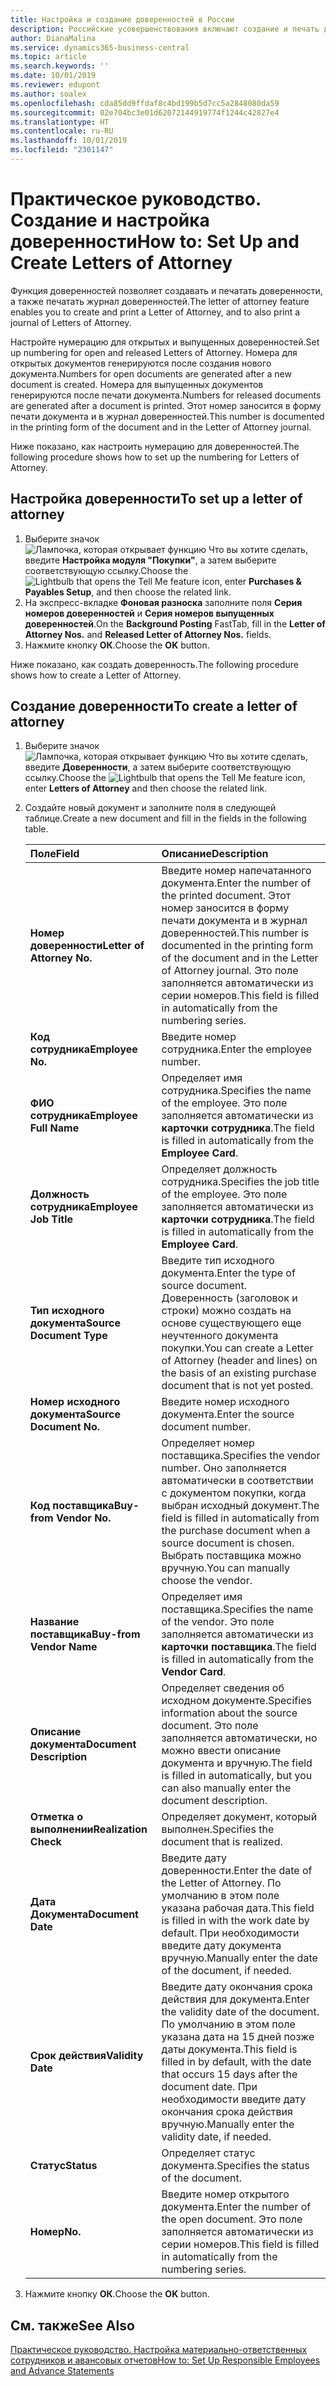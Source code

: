 ```yaml
---
title: Настройка и создание доверенностей в России
description: Российские усовершенствования включают создание и печать доверенностей.
author: DianaMalina
ms.service: dynamics365-business-central
ms.topic: article
ms.search.keywords: ''
ms.date: 10/01/2019
ms.reviewer: edupont
ms.author: soalex
ms.openlocfilehash: cda85dd9ffdaf8c4bd199b5d7cc5a2848080da59
ms.sourcegitcommit: 02e704bc3e01d62072144919774f1244c42827e4
ms.translationtype: HT
ms.contentlocale: ru-RU
ms.lasthandoff: 10/01/2019
ms.locfileid: "2301147"
---
```

# <a name="how-to-set-up-and-create-letters-of-attorney"></a><span data-ttu-id="d144b-103">Практическое руководство. Создание и настройка доверенности</span><span class="sxs-lookup"><span data-stu-id="d144b-103">How to: Set Up and Create Letters of Attorney</span></span>

<span data-ttu-id="d144b-104">Функция доверенностей позволяет создавать и печатать доверенности, а также печатать журнал доверенностей.</span><span class="sxs-lookup"><span data-stu-id="d144b-104">The letter of attorney feature enables you to create and print a Letter of Attorney, and to also print a journal of Letters of Attorney.</span></span>  

<span data-ttu-id="d144b-105">Настройте нумерацию для открытых и выпущенных доверенностей.</span><span class="sxs-lookup"><span data-stu-id="d144b-105">Set up numbering for open and released Letters of Attorney.</span></span> <span data-ttu-id="d144b-106">Номера для открытых документов генерируются после создания нового документа.</span><span class="sxs-lookup"><span data-stu-id="d144b-106">Numbers for open documents are generated after a new document is created.</span></span> <span data-ttu-id="d144b-107">Номера для выпущенных документов генерируются после печати документа.</span><span class="sxs-lookup"><span data-stu-id="d144b-107">Numbers for released documents are generated after a document is printed.</span></span> <span data-ttu-id="d144b-108">Этот номер заносится в форму печати документа и в журнал доверенностей.</span><span class="sxs-lookup"><span data-stu-id="d144b-108">This number is documented in the printing form of the document and in the Letter of Attorney journal.</span></span>  

<span data-ttu-id="d144b-109">Ниже показано, как настроить нумерацию для доверенностей.</span><span class="sxs-lookup"><span data-stu-id="d144b-109">The following procedure shows how to set up the numbering for Letters of Attorney.</span></span>

## <a name="to-set-up-a-letter-of-attorney"></a><span data-ttu-id="d144b-110">Настройка доверенности</span><span class="sxs-lookup"><span data-stu-id="d144b-110">To set up a letter of attorney</span></span> 

1. <span data-ttu-id="d144b-111">Выберите значок ![Лампочка, которая открывает функцию Что вы хотите сделать](../../media/ui-search/search_small.png "Что вы хотите сделать"), введите **Настройка модуля "Покупки"**, а затем выберите соответствующую ссылку.</span><span class="sxs-lookup"><span data-stu-id="d144b-111">Choose the ![Lightbulb that opens the Tell Me feature](../../media/ui-search/search_small.png "Tell me what you want to do") icon, enter **Purchases & Payables Setup**, and then choose the related link.</span></span>
2. <span data-ttu-id="d144b-112">На экспресс-вкладке **Фоновая разноска** заполните поля **Серия номеров доверенностей** и **Серия номеров выпущенных доверенностей**.</span><span class="sxs-lookup"><span data-stu-id="d144b-112">On the **Background Posting** FastTab, fill in the **Letter of Attorney Nos.** and **Released Letter of Attorney Nos.** fields.</span></span>
3. <span data-ttu-id="d144b-113">Нажмите кнопку **ОК**.</span><span class="sxs-lookup"><span data-stu-id="d144b-113">Choose the **OK** button.</span></span>

<span data-ttu-id="d144b-114">Ниже показано, как создать доверенность.</span><span class="sxs-lookup"><span data-stu-id="d144b-114">The following procedure shows how to create a Letter of Attorney.</span></span>

## <a name="to-create-a-letter-of-attorney"></a><span data-ttu-id="d144b-115">Создание доверенности</span><span class="sxs-lookup"><span data-stu-id="d144b-115">To create a letter of attorney</span></span> 

1. <span data-ttu-id="d144b-116">Выберите значок ![Лампочка, которая открывает функцию Что вы хотите сделать](../../media/ui-search/search_small.png "Что вы хотите сделать"), введите **Доверенности**, а затем выберите соответствующую ссылку.</span><span class="sxs-lookup"><span data-stu-id="d144b-116">Choose the ![Lightbulb that opens the Tell Me feature](../../media/ui-search/search_small.png "Tell me what you want to do") icon, enter **Letters of Attorney** and then choose the related link.</span></span>

2. <span data-ttu-id="d144b-117">Создайте новый документ и заполните поля в следующей таблице.</span><span class="sxs-lookup"><span data-stu-id="d144b-117">Create a new document and fill in the fields in the following table.</span></span>

   | <span data-ttu-id="d144b-118">Поле</span><span class="sxs-lookup"><span data-stu-id="d144b-118">Field</span></span>                      | <span data-ttu-id="d144b-119">Описание</span><span class="sxs-lookup"><span data-stu-id="d144b-119">Description</span></span>                                                  |
   | :------------------------- | :----------------------------------------------------------- |
   | <span data-ttu-id="d144b-120">**Номер доверенности**</span><span class="sxs-lookup"><span data-stu-id="d144b-120">**Letter of Attorney No.**</span></span> | <span data-ttu-id="d144b-121">Введите номер напечатанного документа.</span><span class="sxs-lookup"><span data-stu-id="d144b-121">Enter the number of the printed document.</span></span> <span data-ttu-id="d144b-122">Этот номер заносится в форму печати документа и в журнал доверенностей.</span><span class="sxs-lookup"><span data-stu-id="d144b-122">This number is documented in the printing form of the document and in the Letter of Attorney journal.</span></span> <span data-ttu-id="d144b-123">Это поле заполняется автоматически из серии номеров.</span><span class="sxs-lookup"><span data-stu-id="d144b-123">This field is filled in automatically from the numbering series.</span></span> |
   | <span data-ttu-id="d144b-124">**Код сотрудника**</span><span class="sxs-lookup"><span data-stu-id="d144b-124">**Employee No.**</span></span>           | <span data-ttu-id="d144b-125">Введите номер сотрудника.</span><span class="sxs-lookup"><span data-stu-id="d144b-125">Enter the employee number.</span></span>                                   |
   | <span data-ttu-id="d144b-126">**ФИО сотрудника**</span><span class="sxs-lookup"><span data-stu-id="d144b-126">**Employee Full Name**</span></span>     | <span data-ttu-id="d144b-127">Определяет имя сотрудника.</span><span class="sxs-lookup"><span data-stu-id="d144b-127">Specifies the name of the employee.</span></span> <span data-ttu-id="d144b-128">Это поле заполняется автоматически из **карточки сотрудника**.</span><span class="sxs-lookup"><span data-stu-id="d144b-128">The field is filled in automatically from the **Employee Card**.</span></span> |
   | <span data-ttu-id="d144b-129">**Должность сотрудника**</span><span class="sxs-lookup"><span data-stu-id="d144b-129">**Employee Job Title**</span></span>     | <span data-ttu-id="d144b-130">Определяет должность сотрудника.</span><span class="sxs-lookup"><span data-stu-id="d144b-130">Specifies the job title of the employee.</span></span> <span data-ttu-id="d144b-131">Это поле заполняется автоматически из **карточки сотрудника**.</span><span class="sxs-lookup"><span data-stu-id="d144b-131">The field is filled in automatically from the **Employee Card**.</span></span> |
   | <span data-ttu-id="d144b-132">**Тип исходного документа**</span><span class="sxs-lookup"><span data-stu-id="d144b-132">**Source Document Type**</span></span>   | <span data-ttu-id="d144b-133">Введите тип исходного документа.</span><span class="sxs-lookup"><span data-stu-id="d144b-133">Enter the type of source document.</span></span> <span data-ttu-id="d144b-134">Доверенность (заголовок и строки) можно создать на основе существующего еще неучтенного документа покупки.</span><span class="sxs-lookup"><span data-stu-id="d144b-134">You can create a Letter of Attorney (header and lines) on the basis of an existing purchase document that is not yet posted.</span></span> |
   | <span data-ttu-id="d144b-135">**Номер исходного документа**</span><span class="sxs-lookup"><span data-stu-id="d144b-135">**Source Document No.**</span></span>    | <span data-ttu-id="d144b-136">Введите номер исходного документа.</span><span class="sxs-lookup"><span data-stu-id="d144b-136">Enter the source document number.</span></span>                            |
   | <span data-ttu-id="d144b-137">**Код поставщика**</span><span class="sxs-lookup"><span data-stu-id="d144b-137">**Buy-from Vendor No.**</span></span>    | <span data-ttu-id="d144b-138">Определяет номер поставщика.</span><span class="sxs-lookup"><span data-stu-id="d144b-138">Specifies the vendor number.</span></span> <span data-ttu-id="d144b-139">Оно заполняется автоматически в соответствии с документом покупки, когда выбран исходный документ.</span><span class="sxs-lookup"><span data-stu-id="d144b-139">The field is filled in automatically from the purchase document when a source document is chosen.</span></span> <span data-ttu-id="d144b-140">Выбрать поставщика можно вручную.</span><span class="sxs-lookup"><span data-stu-id="d144b-140">You can manually choose the vendor.</span></span> |
   | <span data-ttu-id="d144b-141">**Название поставщика**</span><span class="sxs-lookup"><span data-stu-id="d144b-141">**Buy-from Vendor Name**</span></span>   | <span data-ttu-id="d144b-142">Определяет имя поставщика.</span><span class="sxs-lookup"><span data-stu-id="d144b-142">Specifies the name of the vendor.</span></span> <span data-ttu-id="d144b-143">Это поле заполняется автоматически из **карточки поставщика**.</span><span class="sxs-lookup"><span data-stu-id="d144b-143">The field is filled in automatically from the **Vendor Card**.</span></span> |
   | <span data-ttu-id="d144b-144">**Описание документа**</span><span class="sxs-lookup"><span data-stu-id="d144b-144">**Document Description**</span></span>   | <span data-ttu-id="d144b-145">Определяет сведения об исходном документе.</span><span class="sxs-lookup"><span data-stu-id="d144b-145">Specifies information about the source document.</span></span> <span data-ttu-id="d144b-146">Это поле заполняется автоматически, но можно ввести описание документа и вручную.</span><span class="sxs-lookup"><span data-stu-id="d144b-146">The field is filled in automatically, but you can also manually enter the document description.</span></span> |
   | <span data-ttu-id="d144b-147">**Отметка о выполнении**</span><span class="sxs-lookup"><span data-stu-id="d144b-147">**Realization Check**</span></span>      | <span data-ttu-id="d144b-148">Определяет документ, который выполнен.</span><span class="sxs-lookup"><span data-stu-id="d144b-148">Specifies the document that is realized.</span></span>                     |
   | <span data-ttu-id="d144b-149">**Дата Документа**</span><span class="sxs-lookup"><span data-stu-id="d144b-149">**Document Date**</span></span>          | <span data-ttu-id="d144b-150">Введите дату доверенности.</span><span class="sxs-lookup"><span data-stu-id="d144b-150">Enter the date of the Letter of Attorney.</span></span> <span data-ttu-id="d144b-151">По умолчанию в этом поле указана рабочая дата.</span><span class="sxs-lookup"><span data-stu-id="d144b-151">This field is filled in with the work date by default.</span></span> <span data-ttu-id="d144b-152">При необходимости введите дату документа вручную.</span><span class="sxs-lookup"><span data-stu-id="d144b-152">Manually enter the date of the document, if needed.</span></span> |
   | <span data-ttu-id="d144b-153">**Срок действия**</span><span class="sxs-lookup"><span data-stu-id="d144b-153">**Validity Date**</span></span>          | <span data-ttu-id="d144b-154">Введите дату окончания срока действия для документа.</span><span class="sxs-lookup"><span data-stu-id="d144b-154">Enter the validity date of the document.</span></span> <span data-ttu-id="d144b-155">По умолчанию в этом поле указана дата на 15 дней позже даты документа.</span><span class="sxs-lookup"><span data-stu-id="d144b-155">This field is filled in by default, with the date that occurs 15 days after the document date.</span></span> <span data-ttu-id="d144b-156">При необходимости введите дату окончания срока действия вручную.</span><span class="sxs-lookup"><span data-stu-id="d144b-156">Manually enter the validity date, if needed.</span></span> |
   | <span data-ttu-id="d144b-157">**Статус**</span><span class="sxs-lookup"><span data-stu-id="d144b-157">**Status**</span></span>                 | <span data-ttu-id="d144b-158">Определяет статус документа.</span><span class="sxs-lookup"><span data-stu-id="d144b-158">Specifies the status of the document.</span></span>                        |
   | <span data-ttu-id="d144b-159">**Номер**</span><span class="sxs-lookup"><span data-stu-id="d144b-159">**No.**</span></span>                    | <span data-ttu-id="d144b-160">Введите номер открытого документа.</span><span class="sxs-lookup"><span data-stu-id="d144b-160">Enter the number of the open document.</span></span> <span data-ttu-id="d144b-161">Это поле заполняется автоматически из серии номеров.</span><span class="sxs-lookup"><span data-stu-id="d144b-161">This field is filled in automatically from the numbering series.</span></span> |

3. <span data-ttu-id="d144b-162">Нажмите кнопку **ОК**.</span><span class="sxs-lookup"><span data-stu-id="d144b-162">Choose the **OK** button.</span></span>

## <a name="see-also"></a><span data-ttu-id="d144b-163">См. также</span><span class="sxs-lookup"><span data-stu-id="d144b-163">See Also</span></span>

[<span data-ttu-id="d144b-164">Практическое руководство. Настройка материально-ответственных сотрудников и авансовых отчетов</span><span class="sxs-lookup"><span data-stu-id="d144b-164">How to: Set Up Responsible Employees and Advance Statements</span></span>](How-to-Set-Up-Responsible-Employees-and-Advance-Statements.md)  
